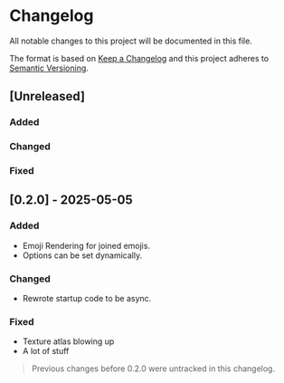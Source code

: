 # Changelog

All notable changes to this project will be documented in this file.

The format is based on [Keep a Changelog](https://keepachangelog.com/en/1.0.0/)
and this project adheres to [Semantic Versioning](https://semver.org/spec/v2.0.0.html).

## [Unreleased]

### Added

### Changed

### Fixed

## [0.2.0] - 2025-05-05

### Added
- Emoji Rendering for joined emojis.
- Options can be set dynamically.

### Changed
- Rewrote startup code to be async.

### Fixed
- Texture atlas blowing up
- A lot of stuff

> Previous changes before 0.2.0 were untracked in this changelog.
